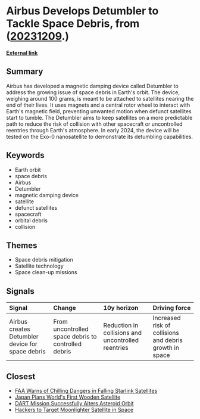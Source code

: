 # __Airbus Develops Detumbler to Tackle Space Debris__, from ([20231209](https://kghosh.substack.com/p/20231209).)

__[External link](https://gizmodo.com/airbus-launches-device-to-keep-dead-satellites-from-tum-1851021678)__



## Summary

Airbus has developed a magnetic damping device called Detumbler to address the growing issue of space debris in Earth's orbit. The device, weighing around 100 grams, is meant to be attached to satellites nearing the end of their lives. It uses magnets and a central rotor wheel to interact with Earth's magnetic field, preventing unwanted motion when defunct satellites start to tumble. The Detumbler aims to keep satellites on a more predictable path to reduce the risk of collision with other spacecraft or uncontrolled reentries through Earth's atmosphere. In early 2024, the device will be tested on the Exo-0 nanosatellite to demonstrate its detumbling capabilities.

## Keywords

* Earth orbit
* space debris
* Airbus
* Detumbler
* magnetic damping device
* satellite
* defunct satellites
* spacecraft
* orbital debris
* collision

## Themes

* Space debris mitigation
* Satellite technology
* Space clean-up missions

## Signals

| Signal                                           | Change                                              | 10y horizon                                        | Driving force                                           |
|:-------------------------------------------------|:----------------------------------------------------|:---------------------------------------------------|:--------------------------------------------------------|
| Airbus creates Detumbler device for space debris | From uncontrolled space debris to controlled debris | Reduction in collisions and uncontrolled reentries | Increased risk of collisions and debris growth in space |

## Closest

* [FAA Warns of Chilling Dangers in Falling Starlink Satellites](0b7c76362a1e20b1faa1a422d73b5b0d)
* [Japan Plans World's First Wooden Satellite](a8e879a399523fa13be56fab2f93d822)
* [DART Mission Successfully Alters Asteroid Orbit](3104ce7da8c0d2b90e007402d07a930a)
* [Hackers to Target Moonlighter Satellite in Space](f21752e61524e179fbdb1ef773666a40)
